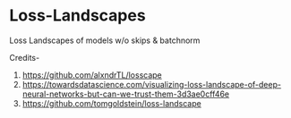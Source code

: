 # Loss-Landscapes
Loss Landscapes of models w/o skips &amp; batchnorm


Credits-

1. https://github.com/alxndrTL/losscape
2. https://towardsdatascience.com/visualizing-loss-landscape-of-deep-neural-networks-but-can-we-trust-them-3d3ae0cff46e
3. https://github.com/tomgoldstein/loss-landscape